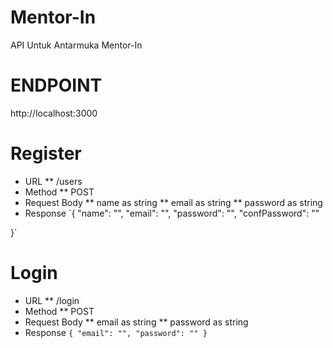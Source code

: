 # Mentor-In
API Untuk Antarmuka Mentor-In

# ENDPOINT
http://localhost:3000

# Register 
* URL 
  ** /users
* Method
  ** POST
* Request Body
  ** name as string
  ** email as string
  ** password as string
* Response
  `{
    "name": "",
    "email": "",
    "password": "",
    "confPassword": ""

}`

# Login 
* URL 
  ** /login
* Method
  ** POST
* Request Body
  ** email as string
  ** password as string
* Response
  `{
    "email": "",
    "password": ""
}`



